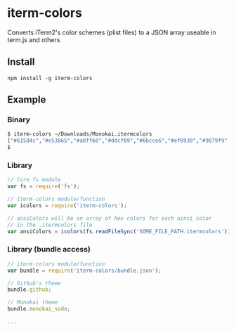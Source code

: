 iterm-colors
================

Converts iTerm2's color schemes (plist files) to a JSON array useable in term.js and others

## Install

```
npm install -g iterm-colors
```

## Example

### Binary

```bash
$ iterm-colors ~/Downloads/Monokai.itermcolors
["#615d4c","#e53865","#a8ff60","#ddcf69","#6bcce6","#ef8930","#9879f9","#eeeeee","#615d4c","#e53865","#a8ff60","#ddcf69","#6bcce6","#ef8930","#9879f9","#eeeeee"]
$
```

### Library

```js
// Core fs module
var fs = require('fs');

// iterm-colors module/function
var icolors = require('iterm-colors');

// ansiColors will be an array of hex colors for each ainsi color
// in the .itermcolors file
var ansiColors = icolors(fs.readFileSync('SOME_FILE_PATH.itermcolors'));

```

### Library (bundle access)

```js
// iterm-colors module/function
var bundle = require('iterm-colors/bundle.json');

// Github's theme
bundle.github;

// Monokai theme
bundle.monokai_soda;

...
```
